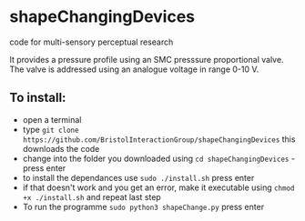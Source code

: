 # shapeChangingDevices
code for multi-sensory perceptual research 

It provides a pressure profile using an SMC presssure proportional valve. The valve is addressed using an analogue voltage in range 0-10 V. 

## To install:
* open a terminal
* type `git clone https://github.com/BristolInteractionGroup/shapeChangingDevices` this downloads the code
* change into the folder you downloaded using `cd shapeChangingDevices` - press enter
* to install the dependances use `sudo ./install.sh` press enter
* if that doesn't work and you get an error, make it executable using `chmod +x ./install.sh` and repeat last step
* To run the programme `sudo python3 shapeChange.py` press enter


